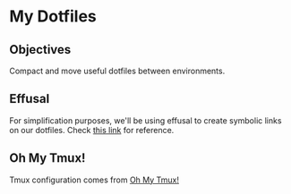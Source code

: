 # My Dotfiles #

## Objectives ##

Compact and move useful dotfiles between environments.

## Effusal ##

For simplification purposes, we'll be using effusal to create symbolic links on our dotfiles. Check [this link](https://github.com/programble/effuse) for reference.

## Oh My Tmux! ##

Tmux configuration comes from [Oh My Tmux!](https://github.com/gpakosz/.tmux)

